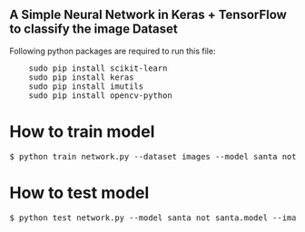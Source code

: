 ## A Simple Neural Network in Keras + TensorFlow to classify the image Dataset

Following python packages are required to run this file:
<pre>
    sudo pip install scikit-learn
    sudo pip install keras
    sudo pip install imutils
    sudo pip install opencv-python
</pre>

# How to train model
<pre>
$ python train_network.py --dataset images --model santa_not_santa.model
</pre>

# How to test model
<pre>
$ python test_network.py --model santa_not_santa.model --image examples/santa_01.png
</pre>
